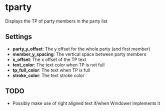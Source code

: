 # tparty

Displays the TP of party members in the party list

## Settings
- **party_y_offset**: The y offset for the whole party (and first member)
- **member_y_spacing**: The vertical space between party members
- **x_offset**: The x offset of the TP text
- **text_color**: The text color when TP is not full
- **tp_full_color**: The text when TP is full
- **stroke_color**: The text stroke color

## TODO
- Possibly make use of right aligned text if/when Windower implements it
